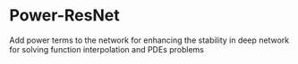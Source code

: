 # Power-ResNet
Add power terms to the network for enhancing the stability in deep network for solving function interpolation and PDEs problems
